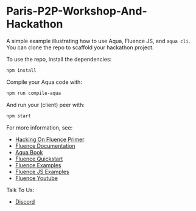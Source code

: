 # Paris-P2P-Workshop-And-Hackathon

A simple example illustrating how to use Aqua, Fluence JS, and `aqua cli`. You can clone the repo to scaffold your hackathon project.

To use the repo, install the dependencies:

```bash
npm install 
```

Compile your Aqua code with:

```bash
npm run compile-aqua
```

And run your (client) peer with:

```bash
npm start
```

For more information, see:

* [Hacking On Fluence Primer](https://fluencenetwork.notion.site/Hacking-On-Fluence-Primer-28a87754397048e1bec72e3bfc91fd9b)
* [Fluence Documentation](https://fluence.dev/docs/build/introduction)
* [Aqua Book](https://fluence.dev/docs/aqua-book/introduction)
* [Fluence Quickstart](https://github.com/fluencelabs/examples/tree/main/quickstart)
* [Fluence Examples](https://github.com/fluencelabs/examples)
* [Fluence JS Examples](https://github.com/fluencelabs/examples/tree/main/fluence-js-examples)
* [Fluence Youtube](https://www.youtube.com/channel/UC3b5eFyKRFlEMwSJ1BTjpbw)
  
Talk To Us:

* [Discord](https://fluence.chat/)